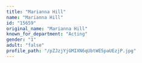 ```yaml
---
title: "Marianna Hill"
name: "Marianna Hill"
id: "15659"
original_name: "Marianna Hill"
known_for_department: "Acting"
gender: "1"
adult: "false"
profile_path: "/pZJzjYjGMIXN6qUbtWE5paUEzjP.jpg"
---
```

